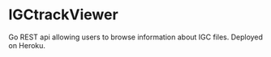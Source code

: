# IGCtrackViewer

Go REST api allowing users to browse information about IGC files.
Deployed on Heroku.